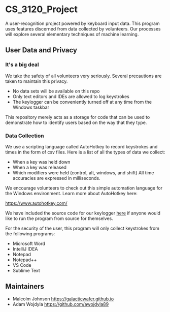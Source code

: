 # CS_3120_Project

A user-recognition project powered by keyboard input data. This program uses features discerned from data collected by volunteers. Our processes will explore several elementary techniques of machine learning.

## User Data and Privacy

### It's a big deal

<p>
We take the safety of all volunteers very seriously. Several precautions are taken to maintain this privacy.

- No data sets will be available on this repo
- Only text editors and IDEs are allowed to log keystrokes
- The keylogger can be conveniently turned off at any time from the Windows taskbar


This repository merely acts as a storage for code that can be used to demonstrate how to identify users based on the way that they type. 
</p>

### Data Collection

<p>
We use a scripting language called AutoHotkey to record keystrokes and times in the form of csv files. Here is a list of all the types of data we collect:

- When a key was held down
- When a key was released
- Which modifiers were held (control, alt, windows, and shift)
All time accuracies are expressed in milliseconds.
</p>
<p>
We encourage volunteers to check out this simple automation language for the Windows environment. Learn more about AutoHotkey here:

https://www.autohotkey.com/

We have included the source code for our keylogger [here](/keylogger.ahk) if anyone would like to run the program from source for themselves.
</p>
<p>
For the security of the user, this program will only collect 	keystrokes from the following programs:

- Microsoft Word
- IntelliJ IDEA
- Notepad
- Notepad++
- VS Code
- Sublime Text
</p>

## Maintainers

- Malcolm Johnson https://galacticwafer.github.io
- Adam Wojdyla https://github.com/awojdyla89